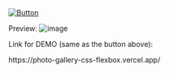 <a href="https://photo-gallery-css-flexbox.vercel.app/">
    <img src="https://img.shields.io/badge/CLICK HERE FOR SEE DEMO-at Vercel.app-238636?style=flat-square&logo=github" alt="Button"/>
</a>

Preview:
![image](https://github.com/user-attachments/assets/ae3b50c4-707d-4f4e-a628-b1e3203b578f)

Link for DEMO (same as the button above): 
<div>https://photo-gallery-css-flexbox.vercel.app/</div>
